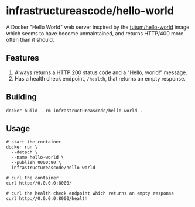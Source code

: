 # infrastructureascode/hello-world

A Docker "Hello World" web server inspired by the [tutum/hello-world](https://hub.docker.com/r/tutum/hello-world/) image which seems to have become unmaintained, and returns HTTP/400 more often than it should.

## Features

1. Always returns a HTTP 200 status code and a "Hello, world!" message.
1. Has a health check endpoint, `/health`, that returns an empty response.

## Building

```
docker build --rm infrastructureascode/hello-world .
```

## Usage

```
# start the container
docker run \
  --detach \
  --name hello-world \
  --publish 8000:80 \
  infrastructureascode/hello-world

# curl the container
curl http://0.0.0.0:8000/

# curl the health check endpoint which returns an empty response
curl http://0.0.0.0:8000/health
```
